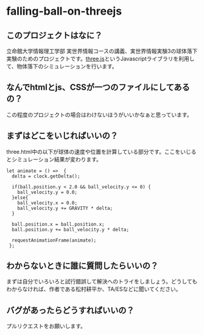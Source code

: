 # falling-ball-on-threejs

## このプロジェクトはなに？
立命館大学情報理工学部 実世界情報コースの講義、実世界情報実験3の球体落下実験のためのプロジェクトです。<a href="https://threejs.org">three.js</a>というJavascriptライブラリを利用して、物体落下のシミュレーションを行います。

## なんでhtmlとjs、CSSが一つのファイルにしてあるの？
この程度のプロジェクトの場合はわけないほうがいいかなぁと思っています。

## まずはどこをいじればいいの？
three.html中の以下が球体の速度や位置を計算している部分です。ここをいじるとシミュレーション結果が変わります。
```
let animate = () =>  {
  delta = clock.getDelta();
  
  if(ball.position.y < 2.0 && ball_velocity.y <= 0) {
    ball_velocity.y = 0.0;
  }else{
    ball_velocity.x = 0.0;
    ball_velocity.y += GRAVITY * delta;
  }

  ball.position.x = ball.position.x;
  ball.position.y += ball_velocity.y * delta;

  requestAnimationFrame(animate);
 };
 ```

## わからないときに誰に質問したらいいの？
まずは自分でいろいろと試行錯誤して解決へのトライをしましょう。どうしてもわからなければ、作者である松村耕平か、TA/ESなどに聞いてください。

## バグがあったらどうすればいいの？
プルリクエストをお願いします。
